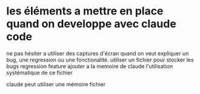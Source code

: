 # les éléments a mettre en place quand on developpe avec claude code

ne pas hésiter a utiliser des captures d'écran quand on veut expliquer un bug, une regression ou une fonctionalité.
utiliser un fichier pour stocker les bugs regression feature ajouter a la memoire de claude l'utilisation systématique de ce fichier

claude peut utiliser une mémoire fichier